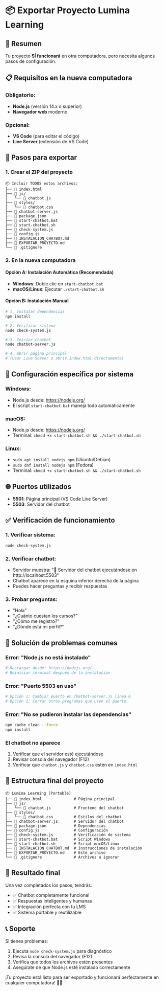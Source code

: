 # 📦 Exportar Proyecto Lumina Learning

## 🎯 Resumen
Tu proyecto **SÍ funcionará** en otra computadora, pero necesita algunos pasos de configuración.

## 📋 Requisitos en la nueva computadora

### **Obligatorio:**
- **Node.js** (versión 14.x o superior)
- **Navegador web** moderno

### **Opcional:**
- **VS Code** (para editar el código)
- **Live Server** (extensión de VS Code)

## 🚀 Pasos para exportar

### **1. Crear el ZIP del proyecto**
```
📦 Incluir TODOS estos archivos:
├── 📄 index.html
├── 📁 js/
│   └── 📄 chatbot.js
├── 📁 styles/
│   └── 📄 chatbot.css
├── 📄 chatbot-server.js
├── 📄 package.json
├── 📄 start-chatbot.bat
├── 📄 start-chatbot.sh
├── 📄 check-system.js
├── 📄 config.js
├── 📄 INSTALACION_CHATBOT.md
├── 📄 EXPORTAR_PROYECTO.md
└── 📄 .gitignore
```

### **2. En la nueva computadora**

#### **Opción A: Instalación Automática (Recomendada)**
- **Windows**: Doble clic en `start-chatbot.bat`
- **macOS/Linux**: Ejecutar `./start-chatbot.sh`

#### **Opción B: Instalación Manual**
```bash
# 1. Instalar dependencias
npm install

# 2. Verificar sistema
node check-system.js

# 3. Iniciar chatbot
node chatbot-server.js

# 4. Abrir página principal
# (Usar Live Server o abrir index.html directamente)
```

## 🔧 Configuración específica por sistema

### **Windows:**
- Node.js desde: https://nodejs.org/
- El script `start-chatbot.bat` maneja todo automáticamente

### **macOS:**
- Node.js desde: https://nodejs.org/
- Terminal: `chmod +x start-chatbot.sh && ./start-chatbot.sh`

### **Linux:**
- `sudo apt install nodejs npm` (Ubuntu/Debian)
- `sudo dnf install nodejs npm` (Fedora)
- Terminal: `chmod +x start-chatbot.sh && ./start-chatbot.sh`

## 🌐 Puertos utilizados

- **5501**: Página principal (VS Code Live Server)
- **5503**: Servidor del chatbot

## ✅ Verificación de funcionamiento

### **1. Verificar sistema:**
```bash
node check-system.js
```

### **2. Verificar chatbot:**
- Servidor muestra: "🚀 Servidor del chatbot ejecutándose en http://localhost:5503"
- Chatbot aparece en la esquina inferior derecha de la página
- Puedes hacer preguntas y recibir respuestas

### **3. Probar preguntas:**
- "Hola"
- "¿Cuánto cuestan los cursos?"
- "¿Cómo me registro?"
- "¿Dónde está mi perfil?"

## 🔧 Solución de problemas comunes

### **Error: "Node.js no está instalado"**
```bash
# Descargar desde: https://nodejs.org/
# Reiniciar terminal después de la instalación
```

### **Error: "Puerto 5503 en uso"**
```bash
# Opción 1: Cambiar puerto en chatbot-server.js línea 6
# Opción 2: Cerrar otros programas que usen el puerto
```

### **Error: "No se pudieron instalar las dependencias"**
```bash
npm cache clean --force
npm install
```

### **El chatbot no aparece**
1. Verificar que el servidor esté ejecutándose
2. Revisar consola del navegador (F12)
3. Verificar que `chatbot.js` y `chatbot.css` estén en `index.html`

## 📁 Estructura final del proyecto

```
📦 Lumina Learning (Portable)
├── 📄 index.html              # Página principal
├── 📁 js/
│   └── 📄 chatbot.js          # Frontend del chatbot
├── 📁 styles/
│   └── 📄 chatbot.css         # Estilos del chatbot
├── 📄 chatbot-server.js       # Servidor del chatbot
├── 📄 package.json            # Dependencias
├── 📄 config.js               # Configuración
├── 📄 check-system.js         # Verificación de sistema
├── 📄 start-chatbot.bat       # Script Windows
├── 📄 start-chatbot.sh        # Script macOS/Linux
├── 📄 INSTALACION_CHATBOT.md  # Instrucciones de instalación
├── 📄 EXPORTAR_PROYECTO.md    # Este archivo
└── 📄 .gitignore              # Archivos a ignorar
```

## 🎉 Resultado final

Una vez completados los pasos, tendrás:
- ✅ Chatbot completamente funcional
- ✅ Respuestas inteligentes y humanas
- ✅ Integración perfecta con tu LMS
- ✅ Sistema portable y reutilizable

## 📞 Soporte

Si tienes problemas:
1. Ejecuta `node check-system.js` para diagnóstico
2. Revisa la consola del navegador (F12)
3. Verifica que todos los archivos estén presentes
4. Asegúrate de que Node.js esté instalado correctamente

¡Tu proyecto está listo para ser exportado y funcionará perfectamente en cualquier computadora! 🚀✨
